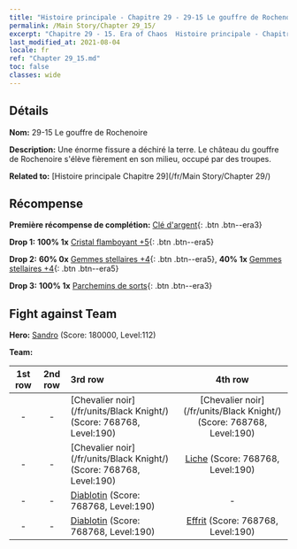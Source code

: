 ```yaml
---
title: "Histoire principale - Chapitre 29 - 29-15 Le gouffre de Rochenoire"
permalink: /Main Story/Chapter 29_15/
excerpt: "Chapitre 29 - 15. Era of Chaos  Histoire principale - Chapitre 29_15. 29-15 Le gouffre de Rochenoire"
last_modified_at: 2021-08-04
locale: fr
ref: "Chapter 29_15.md"
toc: false
classes: wide
---
```


## Détails

 **Nom:** 29-15 Le gouffre de Rochenoire

 **Description:** Une énorme fissure a déchiré la terre. Le château du gouffre de Rochenoire s'élève fièrement en son milieu, occupé par des troupes.

 **Related to:** [Histoire principale Chapitre 29](/fr/Main Story/Chapter 29/)

## Récompense

 **Première récompense de complétion:** [Clé d'argent](/ItemsFR/con_693/){: .btn .btn--era3}

 **Drop 1:** **100% 1x** [Cristal flamboyant +5](/ItemsFR/mat_101/){: .btn .btn--era5}

 **Drop 2:** **60% 0x** [Gemmes stellaires +4](/ItemsFR/mat_93/){: .btn .btn--era5}, **40% 1x** [Gemmes stellaires +4](/ItemsFR/mat_93/){: .btn .btn--era5}

 **Drop 3:** **100% 1x** [Parchemins de sorts](/ItemsFR/con_694/){: .btn .btn--era3}


## Fight against Team
 **Hero:** [Sandro](/fr/heroes/Sandro/) (Score: 180000, Level:112)

 **Team:**


  | 1st row | 2nd row | 3rd row | 4th row |
  |:----:|:----:|:----|:----:|
  | - | - | [Chevalier noir](/fr/units/Black Knight/) (Score: 768768, Level:190)  | [Chevalier noir](/fr/units/Black Knight/) (Score: 768768, Level:190)  |
  | - | - | [Chevalier noir](/fr/units/Black Knight/) (Score: 768768, Level:190)  | [Liche](/fr/units/Lich/) (Score: 768768, Level:190)  |
  | - | - | [Diablotin](/fr/units/Imp/) (Score: 768768, Level:190)  | - |
  | - | - | [Diablotin](/fr/units/Imp/) (Score: 768768, Level:190)  | [Effrit](/fr/units/Efreeti/) (Score: 768768, Level:190)  |


